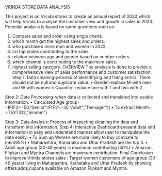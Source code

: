 VRINDA STORE DATA ANALYSIS

This project is on Vrinda stores to create an annual report of 2022,which will help Vrinda to analyse the customer view and growth in sales in 2023.
Potential analysis is based on some questions such as:
1.	Compare sales and order using single charts.
2.	which month got the highest sales and orders.
3.	who purchased more men and women in 2022.
4.	list top states contributing to the sales.
5.	relation between age and gender based on number orders.
6.	which channel is contributing to the maximum sales.
7.	highest selling category.
OVERVIEW
The analysis is done to provide a comprehensive view of sales performance and customer satisfaction.
Step 1: Data cleaning-process of identitifying and fixing errors. There should not be null and duplicate value.
•	Gender-replace M-with men and W with women
•	Quantity- replace one with 1 and two with 2.

Step 2: Data Processing-when data is collected and translated into usable information.
•	Calculated Age group-=IF(F2>=50,"Senior",IF(F2>=30,"Adult","Teenager"))
•	To extract Month-=TEXT(G2,"mmmm")

Step 3: Data Analysis: Process of inspecting cleaning the data and transform into information.
Step 4: Interactive Dashboard-present data and information in easy and understand manner allow user to manipulate the data easily.
•	To Sum up Women are more likely to buy compare to men(65%)
•	Maharashtra, Karnataka and Uttar Pradesh are the top 3.
•	Adult age group (30-49 years) is maximum contributing (50%)
•	Amazon, Flipkart and Myntra Channels are maximum contribution.
Final Conclusion to improve Vrinda stores sales : Target women customers of age group (30-49 years) living in Maharashtra, Karnataka and Uttar Pradesh by showing offers,adds,cupons available on Amazon,Flipkart and Myntra.

